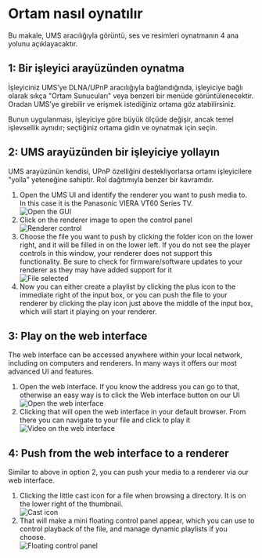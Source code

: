 # Ortam nasıl oynatılır

Bu makale, UMS aracılığıyla görüntü, ses ve resimleri oynatmanın 4 ana yolunu açıklayacaktır.

## 1: Bir işleyici arayüzünden oynatma

İşleyiciniz UMS’ye DLNA/UPnP aracılığıyla bağlandığında, işleyiciye bağlı olarak sıkça "Ortam Sunucuları" veya benzeri bir menüde görüntülenecektir. Oradan UMS’ye girebilir ve erişmek istediğiniz ortama göz atabilirsiniz.

Bunun uygulanması, işleyiciye göre büyük ölçüde değişir, ancak temel işlevsellik aynıdır; seçtiğiniz ortama gidin ve oynatmak için seçin.

## 2: UMS arayüzünden bir işleyiciye yollayın

UMS arayüzünün kendisi, UPnP özelliğini destekliyorlarsa ortamı işleyicilere "yolla" yeteneğine sahiptir. Rol dağıtımıyla benzer bir kavramdır.

1. Open the UMS UI and identify the renderer you want to push media to. In this case it is the Panasonic VIERA VT60 Series TV.  
   ![Open the GUI](@site/docs/guides/img/how-to-play-media-1.png)
2. Click on the renderer image to open the control panel  
   ![Renderer control](@site/docs/guides/img/how-to-play-media-2.png)
3. Choose the file you want to push by clicking the folder icon on the lower right, and it will be filled in on the lower left. If you do not see the player controls in this window, your renderer does not support this functionality. Be sure to check for firmware/software updates to your renderer as they may have added support for it  
   ![File selected](@site/docs/guides/img/how-to-play-media-3.png)
4. Now you can either create a playlist by clicking the plus icon to the immediate right of the input box, or you can push the file to your renderer by clicking the play icon just above the middle of the input box, which will start it playing on your renderer.

## 3: Play on the web interface

The web interface can be accessed anywhere within your local network, including on computers and renderers. In many ways it offers our most advanced UI and features.

1. Open the web interface. If you know the address you can go to that, otherwise an easy way is to click the Web interface button on our UI  
   ![Open the web interface](@site/docs/guides/img/how-to-play-media-4.png)
2. Clicking that will open the web interface in your default browser. From there you can navigate to your file and click to play it  
   ![Video on the web interface](@site/docs/guides/img/how-to-play-media-5.png)

## 4: Push from the web interface to a renderer

Similar to above in option 2, you can push your media to a renderer via our web interface.

1. Clicking the little cast icon for a file when browsing a directory. It is on the lower right of the thumbnail.  
   ![Cast icon](@site/docs/guides/img/how-to-play-media-6.png)
2. That will make a mini floating control panel appear, which you can use to control playback of the file, and manage dynamic playlists if you choose.  
   ![Floating control panel](@site/docs/guides/img/how-to-play-media-7.png)
